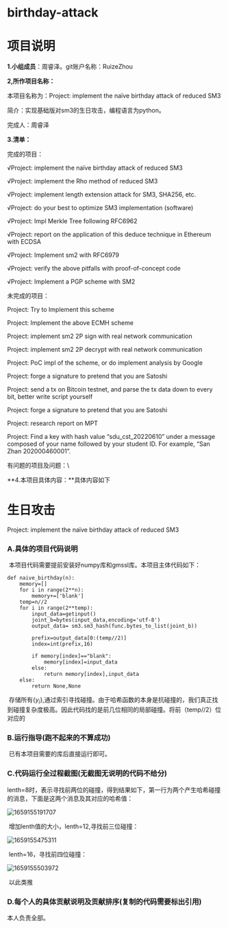 # birthday-attack
# 项目说明

**1.小组成员**：周睿泽。git账户名称：RuizeZhou

**2,所作项目名称：**

本项目名称为：Project: implement the naïve birthday attack of reduced SM3 

简介：实现基础版对sm3的生日攻击，编程语言为python。

完成人：周睿泽

**3.清单：**

完成的项目：

√Project: implement the naïve birthday attack of reduced SM3 

√Project: implement the Rho method of reduced SM3

√Project: implement length extension attack for SM3, SHA256, etc.

√Project: do your best to optimize SM3 implementation (software)

√Project: Impl Merkle Tree following RFC6962

√Project: report on the application of this deduce technique in Ethereum with ECDSA

√Project: Implement sm2 with RFC6979

√Project: verify the above pitfalls with proof-of-concept code

√Project: Implement a PGP scheme with SM2

未完成的项目：

Project: Try to Implement this scheme

Project: Implement the above ECMH scheme

Project: implement sm2 2P sign with real network communication

Project: implement sm2 2P decrypt with real network communication

Project: PoC impl of the scheme, or do implement analysis by Google

Project: forge a signature to pretend that you are Satoshi

Project: send a tx on Bitcoin testnet, and parse the tx data down to every bit, better write script yourself

Project: forge a signature to pretend that you are Satoshi

Project: research report on MPT

Project: Find a key with hash value “sdu_cst_20220610” under a message composed of your name followed by your student ID. For example, “San Zhan 202000460001”.

有问题的项目及问题：\

**4.本项目具体内容：**具体内容如下


# 生日攻击

Project: implement the naïve birthday attack of reduced SM3 

### A.具体的项目代码说明

​	本项目代码需要提前安装好numpy库和gmssl库。本项目主体代码如下：

```
def naive_birthday(n):
    memory=[]
    for i in range(2**n):
        memory+=['blank']
    temp=n//2
    for i in range(2**temp):
        input_data=getinput()
        joint_b=bytes(input_data,encoding='utf-8')
        output_data= sm3.sm3_hash(func.bytes_to_list(joint_b))

        prefix=output_data[0:(temp//2)]
        index=int(prefix,16)

        if memory[index]=="blank":
            memory[index]=input_data
        else:
            return memory[index],input_data
    else:
    	return None,None 
```

​	存储所有$\{y_i\}$,通过索引寻找碰撞。由于哈希函数的本身是抗碰撞的，我们真正找到碰撞复杂度极高。因此代码找的是前几位相同的局部碰撞。将前（temp//2）位对应的

### B.运行指导(跑不起来的不算成功)

​	已有本项目需要的库后直接运行即可。

### C.代码运行全过程截图(无截图无说明的代码不给分)

​	lenth=8时，表示寻找前两位的碰撞，得到结果如下，第一行为两个产生哈希碰撞的消息，下面是这两个消息及其对应的哈希值：

![1659155191707](https://cdn.jsdelivr.net/gh/RuizeZhou/images/1659155191707.png)

​	增加lenth值的大小，lenth=12,寻找前三位碰撞：

![1659155475311](https://cdn.jsdelivr.net/gh/RuizeZhou/images/1659155475311.png)

​	lenth=16，寻找前四位碰撞：

![1659155503972](https://cdn.jsdelivr.net/gh/RuizeZhou/images/1659155503972.png)

​	以此类推

### D.每个人的具体贡献说明及贡献排序(复制的代码需要标出引用)

本人负责全部。
